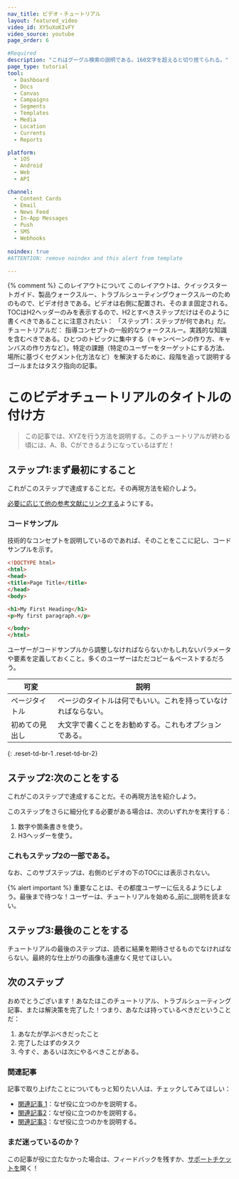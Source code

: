 ```yaml
---
nav_title: ビデオ・チュートリアル
layout: featured_video
video_id: XY5uXoKIvFY
video_source: youtube
page_order: 6

#Required
description: "これはグーグル検索の説明である。160文字を超えると切り捨てられる。"
page_type: tutorial
tool:
  - Dashboard
  - Docs
  - Canvas
  - Campaigns
  - Segments
  - Templates
  - Media
  - Location
  - Currents
  - Reports

platform:
  - iOS
  - Android
  - Web
  - API

channel:
  - Content Cards
  - Email
  - News Feed
  - In-App Messages
  - Push
  - SMS
  - Webhooks
  
noindex: true
#ATTENTION: remove noindex and this alert from template

---
```

{% comment %}
このレイアウトについて
このレイアウトは、クイックスタートガイド、製品ウォークスルー、トラブルシューティングウォークスルーのためのもので、ビデオ付きである。ビデオは右側に配置され、そのまま固定される。TOCはH2ヘッダーのみを表示するので、H2とすべきステップだけはそのように書くべきであることに注意されたい：
「ステップ1：ステップが何であれ」だ。
チュートリアルだ：
指導コンセプトの一般的なウォークスルー。実践的な知識を含むべきである。ひとつのトピックに集中する（キャンペーンの作り方、キャンバスの作り方など）。特定の課題（特定のユーザーをターゲットにする方法、場所に基づくセグメント化方法など）を解決するために、段階を追って説明するゴールまたはタスク指向の記事。

# このビデオチュートリアルのタイトルの付け方

> この記事では、XYZを行う方法を説明する。このチュートリアルが終わる頃には、A、B、Cができるようになっているはずだ！

## ステップ1:まず最初にすること

これがこのステップで達成することだ。その再現方法を紹介しよう。

[必要に応じて他の参考文献にリンクする]({{site.baseurl}}/home/templates/reference_video/)ようにする。

### コードサンプル

技術的なコンセプトを説明しているのであれば、そのことをここに記し、コードサンプルを示す。

```html
<!DOCTYPE html>
<html>
<head>
<title>Page Title</title>
</head>
<body>

<h1>My First Heading</h1>
<p>My first paragraph.</p>

</body>
</html>
```

ユーザーがコードサンプルから調整しなければならないかもしれないパラメータや要素を定義しておくこと。多くのユーザーはただコピー＆ペーストするだろう。

| 可変 | 説明 |
| -------- | ----------- |
| ページタイトル | ページのタイトルは何でもいい。これを持っていなければならない。 |
| 初めての見出し | 大文字で書くことをお勧めする。これもオプションである。 |
{: .reset-td-br-1 .reset-td-br-2}


## ステップ2:次のことをする

これがこのステップで達成することだ。その再現方法を紹介しよう。

このステップをさらに細分化する必要がある場合は、次のいずれかを実行する：
1. 数字や箇条書きを使う。
2. H3ヘッダーを使う。

### これもステップ2の一部である。

なお、このサブステップは、右側のビデオの下のTOCには表示されない。

{% alert important %}
重要なことは、その都度ユーザーに伝えるようにしよう。最後まで待つな！ユーザーは、チュートリアルを始める_前に_説明を読まない。


## ステップ3:最後のことをする

チュートリアルの最後のステップは、読者に結果を期待させるものでなければならない。最終的な仕上がりの画像も遠慮なく見せてほしい。

## 次のステップ

おめでとうございます！あなたはこのチュートリアル、トラブルシューティング記事、または解決策を完了した！つまり、あなたは持っているべきだということだ：
1. あなたが学ぶべきだったこと
2. 完了したはずのタスク
3. 今すぐ、あるいは次にやるべきことがある。

### 関連記事

記事で取り上げたことについてもっと知りたい人は、チェックしてみてほしい：
- [関連記事 1](#solution-1)：なぜ役に立つのかを説明する。
- [関連記事2](#solution-2)：なぜ役に立つのかを説明する。
- [関連記事3](#solution-3)：なぜ役に立つのかを説明する。

### まだ迷っているのか？

この記事が役に立たなかった場合は、フィードバックを残すか、[サポートチケットを][support]開く！

[support]: {{site.baseurl}}/braze_support/

